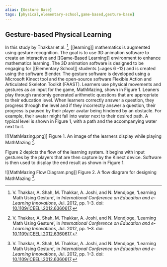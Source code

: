 ```yaml
---
alias: [Gesture Base]
tags: [physical,elementary-school,game-based,gesture-base]
---
```


## Gesture-based Physical Learning

In this study by Thakkar et al. [^1], [[learning]] mathematics is augmented using gesture recognition. The goal is to use 3D animation software to create an interactive and [[Game-Based Learning]] environment to enhance mathematics learning. The 3D animation software is designed to be engaging for [[Elementary School]] students (~ages 6 -12) and is created using the software Blender. The gesture software is developed using a Microsoft Kinect tool and the open-source software Flexible Action and Articulated Skeleton Toolkit (FAAST). Learners use physical movements and gestures as an input for the game, MathMazing, shown in Figure 1. Leaners play through randomly generated arithmetic questions that are appropriate to their education level. When learners correctly answer a question, they progress through the level and if they incorrectly answer a question, their progress is paused by their player avatar being hindered by an obstacle. For example, their avatar might fall into water next to their desired path. A typical level is shown in Figure 1, with a path and the accompanying water next to it.

![[MathMazing.png]]
Figure 1. An image of the learners display while playing MathMazing [^1].

Figure 2 depicts the flow of the learning system. It begins with input gestures by the players that are then capture by the Kinect device. Software is then used to display the end result as shown in Figure 1.

![[MathMazing Flow Diagram.png]]
Figure 2.  A flow diagram for designing MathMazing [^1].

[^1]: V. Thakkar, A. Shah, M. Thakkar, A. Joshi, and N. Mendjoge, ‘Learning Math Using Gesture’, in _International Conference on Education and e-Learning Innovations_, Jul. 2012, pp. 1–3. doi: [10.1109/ICEELI.2012.6360617](https://doi.org/10.1109/ICEELI.2012.6360617).